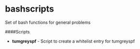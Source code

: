 # bashscripts
Set of bash functions for general problems

####Scripts
  * **tumgreyspf** - Script to create a whitelist entry for tumgreyspf
